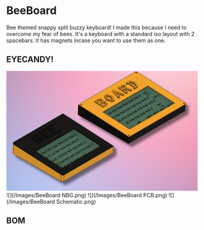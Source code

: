 # BeeBoard
Bee themed snappy split buzzy keyboard!
I made this because I need to overcome my fear of bees.
It's a keyboard with a standard iso layout with 2 spacebars. 
It has magnets incase you want to use them as one.

## EYECANDY!

![](/Images/BeeBoard.png)
![](/Images/BeeBoard NBG.png)
![](/Images/BeeBoard PCB.png)
![](/Images/BeeBoard Schematic.png)

## BOM
